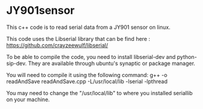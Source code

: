 # JY901sensor

This c++ code is to read serial data from a JY901 sensor on linux.

This code uses the Libserial library that can be find here : https://github.com/crayzeewulf/libserial/

To be able to compile the code, you need to install libserial-dev and
python-sip-dev. They are available through ubuntu's synaptic or package
manager.

You will need to compile it using the following command:
g++ -o readAndSave readAndSave.cpp -L/usr/local/lib -lserial -lpthread

You may need to change the "/usr/local/lib" to where you installed
seriallib on your machine.
